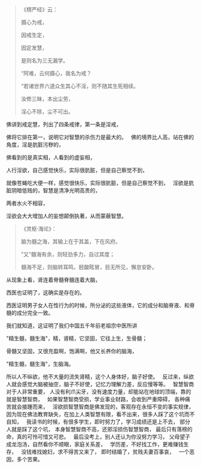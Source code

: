 > 《楞严经》云： 
> 
> 摄心为戒，
> 
> 因戒生定，
> 
> 因定发慧，
> 
> 是则名为三无漏学。
> 
> “阿难，云何摄心，我名为戒？
> 
> “若诸世界六道众生其心不淫，则不随其生死相续。
> 
> 汝修三昧，本出尘劳，
> 
> 淫心不除，尘不可出。

佛讲到戒定慧，列出了四条戒律，第一条是淫戒，

佛将它排在第一，说明它对智慧的杀伤力是最大的。
&nbsp;
佛的境界比人高，站在佛的角度，淫是肮脏污秽的，

佛看到的是真实相，人看到的虚妄相，

人行淫欲，自己感觉快乐，实际很肮脏，但是自己察觉不到，

就像苍蝇吃大便一样，感觉很快乐，实际很肮脏，但是自己察觉不到，
&nbsp;
淫欲是肮脏阴暗低贱的，智慧是清净光明高贵的，

两者水火不相容，

淫欲会大大增加人的妄想颠倒执著，从而蒙蔽智慧。

> 《灵枢·海论》：
> 
> 脑为髓之海，其输上在于其盖，下在风府。
> 
> ”又“髓海有余，则轻劲多力，自过其度；
> 
> 髓海不足，则脑转耳鸣，胫酸眩冒，目无所见，懈怠安卧。

从现象上看，肾连着脊髓脊髓连着大脑，

西医也证明了，这确实是存在的。

西医证明男子女人在性行为的时候，所分泌的这些液体，它的成分和脑脊液、和脊髓的成分完全一致。

我们就知道，这证明了我们中国五千年前老祖宗中医所讲

"精生髓，髓生海"，精，肾精，它坚固，它往上生，生骨髓；

骨髓又坚固，又很充盈啊，饱满啊，他又长养你的脑海，

"精生髓，髓生海"，生脑海。

所以人不纵欲，他不大量的流失肾精，这个人身体好，脑子好使。
&nbsp;
反过来，纵欲人就会感觉大脑被抽空，脑子不好使，记忆力理解力差，反应慢等等。
&nbsp;
智慧智商对于人非常重要，
人没有利爪尖牙，没有速度力量，却能站在地球的顶端，靠的就是智慧智商，
&nbsp;
如果智慧智商受损，学业事业财路，会收到严重障碍，
各种痛苦就会接踵而来，
&nbsp;
淫欲损智慧智商是佛发现的，客观存在永恒不变的事实规律，
因为现在佛法教育缺失，在加上人类智慧有限，看不出来，很多人踩了这个坑而不自知，
&nbsp;
我读书的时候，有很多学生，即时努力了，学习成绩还是上不去，
部分人就是踩了这个坑，
本身智慧智商不高，还邪淫损伤智慧智商，
最后只有落榜的命，真的可怜可惜又可悲。
&nbsp;
最后没考上，别人还认为你没努力学习，
父母望子成龙泡汤，自然看你不顺眼，家庭关系差，
&nbsp;
学历差，不好找工作，更难赚钱生存，
&nbsp;
没钱难找媳妇，求不得苦又来了，
即时结婚了，贫贱夫妻百事哀，
&nbsp;
一个恶因，多个苦果。

